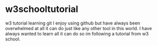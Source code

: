 # w3schooltutorial
w3 tutorial learning git
I enjoy using github but have always been overwhelmed at all it can do 
just like any other tool in this world. I have always wanted to learn all it can do so im following a tutorial from w3 school. 
